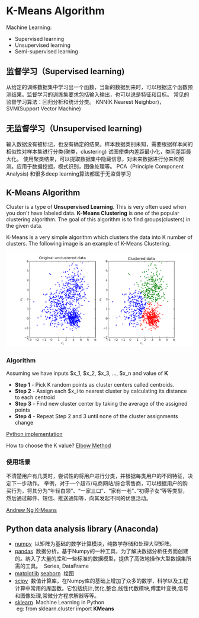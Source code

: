 # K-Means Algorithm

Machine Learning:
* Supervised learning
* Unsupervised learning
* Semi-supervised learning

## 监督学习（Supervised learning)
从给定的训练数据集中学习出一个函数，当新的数据到来时，可以根据这个函数预测结果。监督学习的训练集要求包括输入输出，也可以说是特征和目标。
常见的监督学习算法：回归分析和统计分类。 KNN(K Nearest Neighbor)，SVM(Support Vector Machine)

## 无监督学习（Unsupervised learning)
输入数据没有被标记，也没有确定的结果。样本数据类别未知，需要根据样本间的相似性对样本集进行分类(聚类，clustering) 试图使类内差距最小化，类间差距最大化。
使用聚类结果，可以提取数据集中隐藏信息，对未来数据进行分来和预测。应用于数据挖掘，模式识别，图像处理等。
PCA（Principle Component Analysis) 和很多deep learning算法都属于无监督学习

## K-Means Algorithm
Cluster is a type of **Unsupervised Learning**. This is very often used when you don't have labeled data. 
**K-Means Clustering** is one of the popular clustering algorithm. The goal of this algorithm is to find groups(clusters)
in the given data. 

K-Means is a very simple algorithm which clusters the data into K number of clusters. The following image is an example of K-Means Clustering.

![Clustering](cluster.jpg)   

### Algorithm
Assuming we have inputs $x_1, $x_2, $x_3, ..., $x_n and value of **K**
* **Step 1** - Pick K random points as cluster centers called centroids.
* **Step 2** - Assign each $x_i to nearest cluster by calculating its distance to each centroid
* **Step 3** - Find new cluster center by taking the average of the assigned points
* **Step 4** - Repeat Step 2 and 3 until none of the cluster assignments change

[Python implementation](https://github.com/mubaris/friendly-fortnight)

How to choose the K value? [Elbow Method](https://pythonprogramminglanguage.com/kmeans-elbow-method/)

### 使用场景
不清楚用户有几类时，尝试性的将用户进行分类，并根据每类用户的不同特征，决定下一步动作。
举例，对于一个超市/电商网站/综合零售商，可以根据用户的购买行为，将其分为“年轻白领”、“一家三口”、“家有一老”、”初得子女“等等类型，然后通过邮件、短信、推送通知等，向其发起不同的优惠活动。

[Andrew Ng K-Means](https://www.coursera.org/learn/machine-learning/lecture/93VPG/k-means-algorithm
)

## Python data analysis library  (Anaconda)
* [numpy](https://docs.scipy.org/doc/numpy-1.13.0/user/quickstart.html)
  以矩阵为基础的数学计算模块，纯数学存储和处理大型矩阵。
* [pandas](https://pandas.pydata.org/)
  数据分析。基于Numpy的一种工具，为了解决数据分析任务而创建的。纳入了大量的库和一些标准的数据模型，提供了高效地操作大型数据集所需的工具。
  Series, DataFrame
* [matplotlib](https://matplotlib.org/)
  [seaborn](https://seaborn.pydata.org/)
  绘图
* [scipy](https://www.scipy.org/)
  数值计算库，在Numpy库的基础上增加了众多的数学，科学以及工程计算中常用的库函数。它包括统计,优化,整合,线性代数模块,傅里叶变换,信号和图像处理,常微分方程求解器等等。
* [sklearn](http://scikit-learn.org/stable/)
  Machine Learning in Python<br>
  eg: from sklearn.cluster import **KMeans**

